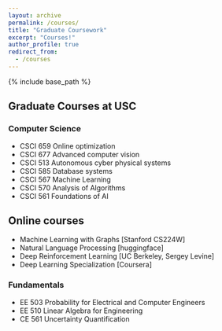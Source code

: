 ```yaml
---
layout: archive
permalink: /courses/
title: "Graduate Coursework"
excerpt: "Courses!"
author_profile: true
redirect_from: 
  - /courses
---
```

{% include base_path %}
<!-- Graduate Coursework:  -->

## Graduate Courses at USC
### Computer Science
* CSCI 659 Online optimization
* CSCI 677 Advanced computer vision
* CSCI 513 Autonomous cyber physical systems
* CSCI 585 Database systems
* CSCI 567 Machine Learning
* CSCI 570 Analysis of Algorithms
* CSCI 561 Foundations of AI

## Online courses
* Machine Learning with Graphs [Stanford CS224W]
* Natural Language Processing [huggingface]
* Deep Reinforcement Learning [UC Berkeley, Sergey Levine]
* Deep Learning Specialization [Coursera]


### Fundamentals
* EE 503  Probability for Electrical and Computer Engineers
* EE 510  Linear Algebra for Engineering
* CE  561 Uncertainty Quantification


